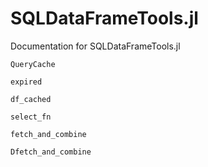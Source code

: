 # SQLDataFrameTools.jl

Documentation for SQLDataFrameTools.jl

```@docs
QueryCache
```

```@docs
expired
```

```@docs
df_cached
```

```@docs
select_fn
```

```@docs
fetch_and_combine
```

```@docs
Dfetch_and_combine
```
